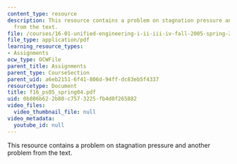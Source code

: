 ```yaml
---
content_type: resource
description: This resource contains a problem on stagnation pressure and another problem
  from the text.
file: /courses/16-01-unified-engineering-i-ii-iii-iv-fall-2005-spring-2006/0b806b622b80c7573225fb4d0f265882_f16_ps05_spring04.pdf
file_type: application/pdf
learning_resource_types:
- Assignments
ocw_type: OCWFile
parent_title: Assignments
parent_type: CourseSection
parent_uid: a6eb2151-6f41-806d-94ff-dc83eb5f4337
resourcetype: Document
title: f16_ps05_spring04.pdf
uid: 0b806b62-2b80-c757-3225-fb4d0f265882
video_files:
  video_thumbnail_file: null
video_metadata:
  youtube_id: null
---
```

This resource contains a problem on stagnation pressure and another problem from the text.

